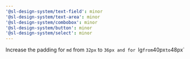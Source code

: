 ```yaml
---
'@sl-design-system/text-field': minor
'@sl-design-system/text-area': minor
'@sl-design-system/combobox': minor
'@sl-design-system/button': minor
'@sl-design-system/select': minor
---
```


Increase the padding for `md` from `32px` to `36px and for `lg`from`40px`to`48px`
